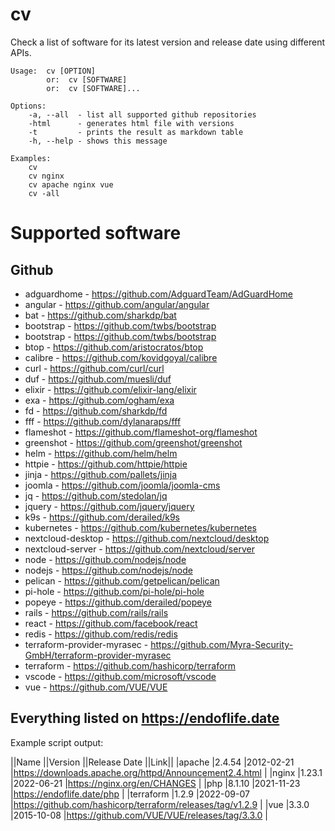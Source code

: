 # cv

Check a list of software for its latest version and release date using different APIs.

    Usage:  cv [OPTION]
            or:  cv [SOFTWARE]
            or:  cv [SOFTWARE]... 
        
    Options:
        -a, --all  - list all supported github repositories
        -html      - generates html file with versions
        -t         - prints the result as markdown table
        -h, --help - shows this message

    Examples:
        cv
        cv nginx
        cv apache nginx vue
        cv -all
        
# Supported software

## Github

- adguardhome - <https://github.com/AdguardTeam/AdGuardHome>
- angular - <https://github.com/angular/angular>
- bat - <https://github.com/sharkdp/bat>
- bootstrap - <https://github.com/twbs/bootstrap>
- bootstrap - <https://github.com/twbs/bootstrap>
- btop - <https://github.com/aristocratos/btop>
- calibre - <https://github.com/kovidgoyal/calibre>
- curl - <https://github.com/curl/curl>
- duf - <https://github.com/muesli/duf>
- elixir - <https://github.com/elixir-lang/elixir>
- exa - <https://github.com/ogham/exa>
- fd - <https://github.com/sharkdp/fd>
- fff - <https://github.com/dylanaraps/fff>
- flameshot - <https://github.com/flameshot-org/flameshot>
- greenshot - <https://github.com/greenshot/greenshot>
- helm - <https://github.com/helm/helm>
- httpie - <https://github.com/httpie/httpie>
- jinja - <https://github.com/pallets/jinja>
- joomla - <https://github.com/joomla/joomla-cms>
- jq - <https://github.com/stedolan/jq>
- jquery - <https://github.com/jquery/jquery>
- k9s - <https://github.com/derailed/k9s>
- kubernetes - <https://github.com/kubernetes/kubernetes>
- nextcloud-desktop - <https://github.com/nextcloud/desktop>
- nextcloud-server - <https://github.com/nextcloud/server>
- node - <https://github.com/nodejs/node>
- nodejs - <https://github.com/nodejs/node>
- pelican - <https://github.com/getpelican/pelican>
- pi-hole - <https://github.com/pi-hole/pi-hole>
- popeye - <https://github.com/derailed/popeye>
- rails - <https://github.com/rails/rails>
- react - <https://github.com/facebook/react>
- redis - <https://github.com/redis/redis>
- terraform-provider-myrasec - <https://github.com/Myra-Security-GmbH/terraform-provider-myrasec>
- terraform - <https://github.com/hashicorp/terraform>
- vscode - <https://github.com/microsoft/vscode>
- vue - <https://github.com/VUE/VUE>

## Everything listed on <https://endoflife.date>

Example script output:

||Name                        ||Version ||Release Date   ||Link||
|apache                       |2.4.54   |2012-02-21       |https://downloads.apache.org/httpd/Announcement2.4.html     |
|nginx                        |1.23.1   |2022-06-21       |https://nginx.org/en/CHANGES                                |
|php                          |8.1.10   |2021-11-23       |https://endoflife.date/php                                  |
|terraform                    |1.2.9    |2022-09-07       |https://github.com/hashicorp/terraform/releases/tag/v1.2.9  |
|vue                          |3.3.0    |2015-10-08       |https://github.com/VUE/VUE/releases/tag/3.3.0               |
